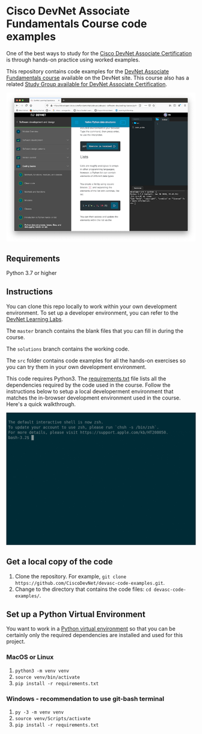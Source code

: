 # Cisco DevNet Associate Fundamentals Course code examples

One of the best ways to study for the [Cisco DevNet Associate Certification](https://developer.cisco.com/certification/) is through hands-on practice using worked examples.

This repository contains code examples for the [DevNet Associate Fundamentals course](https://developer.cisco.com/certification/fundamentals/?utm_campaign=github21&utm_source=website&utm_medium=github-devasc-code-examples) available on the DevNet site. This course also has a related [Study Group available for DevNet Associate Certification](https://developer.cisco.com/certification/devasc-group/?utm_campaign=github21&utm_source=website&utm_medium=github-devasc-code-examples).

![DevNet Associate Fundamentals course interactive terminal](course.png)

## Requirements

Python 3.7 or higher

## Instructions

You can clone this repo locally to work within your own development environment. To set up a developer environment, you can refer to the [DevNet Learning Labs](https://developer.cisco.com/learning-labs/setup/?utm_campaign=github21&utm_source=website&utm_medium=github-devasc-code-examples).

The `master` branch contains the blank files that you can fill in during the course.

The `solutions` branch contains the working code.

The `src` folder contains code examples for all the hands-on exercises so you can try them in your own development environment.

This code requires Python3. The [requirements.txt](./requirements.txt) file lists all the dependencies required by the code used in the course. Follow the instructions below to setup a local developerment environment that matches the in-browser development environment used in the course. Here's a quick walkthrough.

![asciicast demo](demo.gif)

## Get a local copy of the code

1. Clone the repository. For example, `git clone https://github.com/CiscoDevNet/devasc-code-examples.git`.
2. Change to the directory that contains the code files: `cd devasc-code-examples/`.

## Set up a Python Virtual Environment

You want to work in a [Python virtual environment](https://docs.python.org/3/tutorial/venv.html) so that you can be certainly only the required dependencies are installed and used for this project.

### MacOS or Linux

1. `python3 -m venv venv`
2. `source venv/bin/activate`
3. `pip install -r requirements.txt`

### Windows - recommendation to use git-bash terminal

1. `py -3 -m venv venv`
2. `source venv/Scripts/activate`
3. `pip install -r requirements.txt`